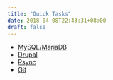 ```yaml
---
title: "Quick Tasks"
date: 2018-04-08T22:43:31+08:00
draft: false
---
```


* [MySQL/MariaDB](https://ismael.casimpan.com/quicktasks-mysql)
* [Drupal](https://ismael.casimpan.com/quicktasks-drupal)
* [Rsync](https://ismael.casimpan.com/quicktasks-rsync)
* [Git](https://ismael.casimpan.com/quicktasks-git)
